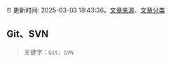 :alarm_clock: 更新时间: 2025-03-03 18:43:36。[文章来源](/README.md)、[文章分类](/TAGS.md)

## Git、SVN


> 关键字：`Git`、`SVN`




